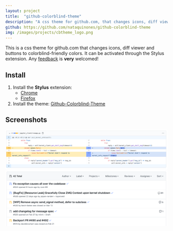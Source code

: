 ```yaml
---
layout: project
title:  "github-colorblind-theme"
description: "A css theme for github.com, that changes icons, diff viewer, and buttons to colorblind-friendly colors. Implemented in Stylus."
github: https://github.com/nataquinones/github-colorblind-theme
img: /images/projects/cbtheme_logo.png
---
```

This is a css theme for github.com that changes icons, diff viewer and buttons to colorblind-friendly colors. It can be activated through the Stylus extension. Any [feedback](https://github.com/nataquinones/github-colorblind-theme/issues) is **very** welcomed!

## Install
1. Install the **Stylus** extension:
   - [Chrome](https://chrome.google.com/webstore/detail/stylus/clngdbkpkpeebahjckkjfobafhncgmne?hl=en) 
   - [Firefox](https://addons.mozilla.org/en-US/firefox/addon/styl-us/)
2. Install the theme: [Github-Colorblind-Theme](https://userstyles.org/styles/185247/github-colorblind-theme)

## Screenshots
![diff](https://github.com/nataquinones/github-colorblind-theme/blob/master/screenshots/diff.png?raw=true)
![pullreq](https://github.com/nataquinones/github-colorblind-theme/blob/master/screenshots/pullreq.png?raw=true)
